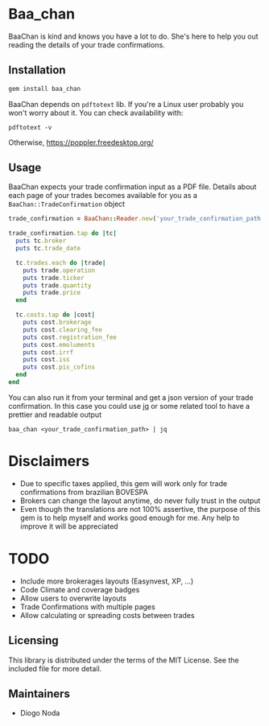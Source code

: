 # Baa_chan

BaaChan is kind and knows you have a lot to do. She's here to help you out
reading the details of your trade confirmations.

## Installation

~~~ruby
gem install baa_chan
~~~

BaaChan depends on `pdftotext` lib. If you're a Linux user probably you won't worry about it.
You can check availability with:
~~~shell
pdftotext -v
~~~
Otherwise, https://poppler.freedesktop.org/

## Usage

BaaChan expects your trade confirmation input as a PDF file. Details
about each page of your trades becomes available for you as a
`BaaChan::TradeConfirmation` object

~~~ruby
trade_confirmation = BaaChan::Reader.new('your_trade_confirmation_path').call

trade_confirmation.tap do |tc|
  puts tc.broker
  puts tc.trade_date

  tc.trades.each do |trade|
    puts trade.operation
    puts trade.ticker
    puts trade.quantity
    puts trade.price
  end

  tc.costs.tap do |cost|
    puts cost.brokerage
    puts cost.clearing_fee
    puts cost.registration_fee
    puts cost.emoluments
    puts cost.irrf
    puts cost.iss
    puts cost.pis_cofins
  end
end
~~~


You can also run it from your terminal and get a json version of your
trade confirmation. In this case you could use [jq](https://stedolan.github.io/jq/)
or some related tool to have a prettier and readable output

~~~shell
baa_chan <your_trade_confirmation_path> | jq
~~~

# Disclaimers

* Due to specific taxes applied, this gem will work only for trade confirmations from brazilian BOVESPA
* Brokers can change the layout anytime, do never fully trust in the output
* Even though the translations are not 100% assertive, the purpose of this gem is to help myself and works good enough for me. Any help to improve it will be appreciated

# TODO

* Include more brokerages layouts (Easynvest, XP, ...)
* Code Climate and coverage badges
* Allow users to overwrite layouts
* Trade Confirmations with multiple pages
* Allow calculating or spreading costs between trades

## Licensing

This library is distributed under the terms of the MIT License. See the included file for
more detail.

## Maintainers

* Diogo Noda
